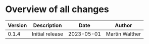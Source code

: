 # Overview of all changes

Version | Description | Date | Author
-|-|-|-
0.1.4 | Initial release | 2023-05-01 | Martin Walther
